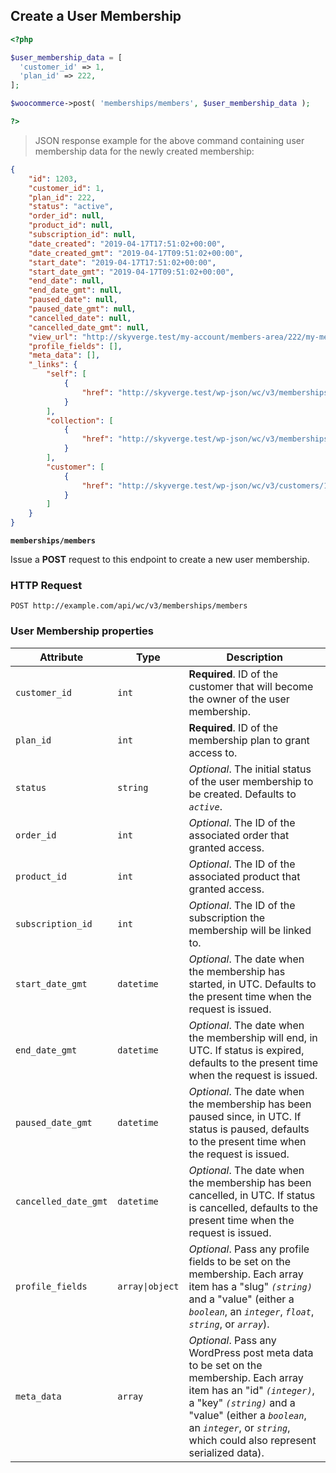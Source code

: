 ## Create a User Membership

```php
<?php 

$user_membership_data = [
  'customer_id' => 1,
  'plan_id' => 222,
];

$woocommerce->post( 'memberships/members', $user_membership_data ); 

?>
```

> JSON response example for the above command containing user membership data for the newly created membership:

```json
{
    "id": 1203,
    "customer_id": 1,
    "plan_id": 222,
    "status": "active",
    "order_id": null,
    "product_id": null,
    "subscription_id": null,
    "date_created": "2019-04-17T17:51:02+00:00",
    "date_created_gmt": "2019-04-17T09:51:02+00:00",
    "start_date": "2019-04-17T17:51:02+00:00",
    "start_date_gmt": "2019-04-17T09:51:02+00:00",
    "end_date": null,
    "end_date_gmt": null,
    "paused_date": null,
    "paused_date_gmt": null,
    "cancelled_date": null,
    "cancelled_date_gmt": null,
    "view_url": "http://skyverge.test/my-account/members-area/222/my-membership-content/",
    "profile_fields": [],
    "meta_data": [],
    "_links": {
        "self": [
            {
                "href": "http://skyverge.test/wp-json/wc/v3/memberships/members/1203"
            }
        ],
        "collection": [
            {
                "href": "http://skyverge.test/wp-json/wc/v3/memberships/members"
            }
        ],
        "customer": [
            {
                "href": "http://skyverge.test/wp-json/wc/v3/customers/1"
            }
        ]
    }
}
```

**`memberships/members`**

Issue a **POST** request to this endpoint to create a new user membership.

### HTTP Request

`POST http://example.com/api/wc/v3/memberships/members`

### User Membership properties

Attribute            | Type                            | Description
---------------------| --------------------------------| ------------
`customer_id`        | <code>int</code>                | **Required**. ID of the customer that will become the owner of the user membership.
`plan_id`            | <code>int</code>                | **Required**. ID of the membership plan to grant access to.
`status`             | <code>string</code>             | _Optional_. The initial status of the user membership to be created. Defaults to _`active`_.
`order_id`           | <code>int</code>                | _Optional_. The ID of the associated order that granted access.
`product_id`         | <code>int</code>                | _Optional_. The ID of the associated product that granted access.
`subscription_id`    | <code>int</code>                | _Optional_. The ID of the subscription the membership will be linked to.
`start_date_gmt`     | <code>datetime</code>           | _Optional_. The date when the membership has started, in UTC. Defaults to the present time when the request is issued.
`end_date_gmt`       | <code>datetime</code>           | _Optional_. The date when the membership will end, in UTC. If status is expired, defaults to the present time when the request is issued.
`paused_date_gmt`    | <code>datetime</code>           | _Optional_. The date when the membership has been paused since, in UTC. If status is paused, defaults to the present time when the request is issued.
`cancelled_date_gmt` | <code>datetime</code>           | _Optional_. The date when the membership has been cancelled, in UTC. If status is cancelled, defaults to the present time when the request is issued.
`profile_fields`     | <code>array&#124;object</code>  | _Optional_. Pass any profile fields to be set on the membership. Each array item has a "slug" _`(string)`_ and a "value" (either a _`boolean`_, an _`integer`_, _`float`_, _`string`_, or _`array`_).
`meta_data`          | <code>array</code>              | _Optional_. Pass any WordPress post meta data to be set on the membership. Each array item has an "id" _`(integer)`_, a "key" _`(string)`_ and a "value" (either a _`boolean`_, an _`integer`_, or _`string`_, which could also represent serialized data).

